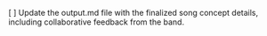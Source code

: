 [ ] Update the output.md file with the finalized song concept details, including collaborative feedback from the band.